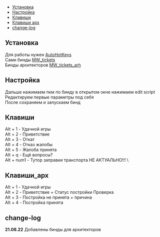 
* [Установка](#Установка)
* [Настройка](#Настройка)
* [Клавиши](#Клавиши)
* [Клавиши арх](#Клавиши_арх)
* [change-log](#change-log)


## Установка
Для работы нужен [AutoHotKeys](https://www.autohotkey.com) \
Сами бинды [MW_tickets](/MW_tickets.ahk?raw=true) \
Бинды архитекторов [MW_tickets_arh](/MW_tickets_arch.ahk?raw=true)

## Настройка
Дальше нажимаем пкм по бинду в открытом окне нажимаем edit script \
Редактируем первые параметры под себя \
После сохраняем и запускаем бинд 

## Клавиши
Alt + 1 - Удачной игры \
Alt + 2 - Приветствие \
Alt + 3 - Откат \
Alt + 4 - Отказ жалобы \
Alt + 5 - Жалоба принята \
Alt + q - Ещё вопросы? \
Alt + num1 - Тутор заправки транспорта НЕ АКТУАЛЬНО!!! \

## Клавиши_арх
Alt + 1 - Удачной игры \
Alt + 2 - Приветствие + Статус постройки Проверка \
Alt + 3 - Постройка не принята + причина \
Alt + 4 - Постройка принята 

## change-log

**21.08.22**
Добавлены бинды для архитекторов
